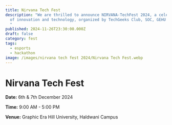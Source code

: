 ```yaml
---
title: Nirvana Tech Fest
description: "We are thrilled to announce NIRVANA-TechFest 2024, a celebration
  of innovation and technology, organized by TechGeeks Club, SOC, GEHU Haldwani.
  "
published: 2024-11-26T23:30:00.000Z
draft: false
category: fest
tags:
  - esports
  - hackathon
image: /images/nirvana tech fest 2024/Nirvana Tech Fest.webp
---
```

# Nirvana Tech Fest

**Date:** 6th & 7th December 2024

**Time:** 9:00 AM - 5:00 PM

**Venue:** Graphic Era Hill University, Haldwani Campus